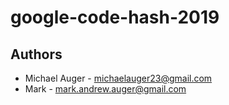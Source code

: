 # google-code-hash-2019

## Authors

- Michael Auger - michaelauger23@gmail.com
- Mark - mark.andrew.auger@gmail.com
